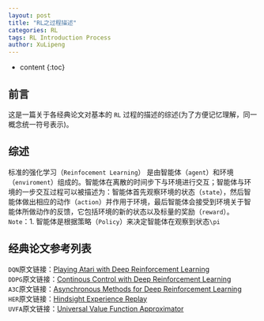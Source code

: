 ```yaml
---
layout: post
title: "RL之过程描述"
categories: RL
tags: RL Introduction Process
author: XuLipeng
---
```


* content
{:toc}


## 前言

这是一篇关于各经典论文对基本的 `RL` 过程的描述的综述(为了方便记忆理解，同一概念统一符号表示)。


## 综述

标准的强化学习（`Reinfocement Learning`） 是由智能体（`agent`）和环境（`enviroment`）组成的。智能体在离散的时间步下与环境进行交互；智能体与环境的一步交互过程可以被描述为：智能体首先观察环境的状态（`state`），然后智能体做出相应的动作（`action`）并作用于环境，最后智能体会接受到环境关于智能体所做动作的反馈，它包括环境的新的状态以及标量的奖励（`reward`）。  
`Note`：1. 智能体是根据策略（`Policy`）来决定智能体在观察到状态`\pi`


## 经典论文参考列表

`DQN`原文链接：[Playing Atari with Deep Reinforcement Learning](https://arxiv.org/abs/1312.5602)   
`DDPG`原文链接：[Continous Control with Deep Reinforcement Learning](https://arxiv.org/abs/1509.02971)  
`A3C`原文链接：[Asynchronous Methods for Deep Reinforcement Learning](https://arxiv.org/abs/1602.01783)  
`HER`原文链接：[Hindsight Experience Replay](https://arxiv.org/abs/1707.01495)  
`UVFA`原文链接：[Universal Value Function Approximator](http://proceedings.mlr.press/v37/schaul15.pdf)  
